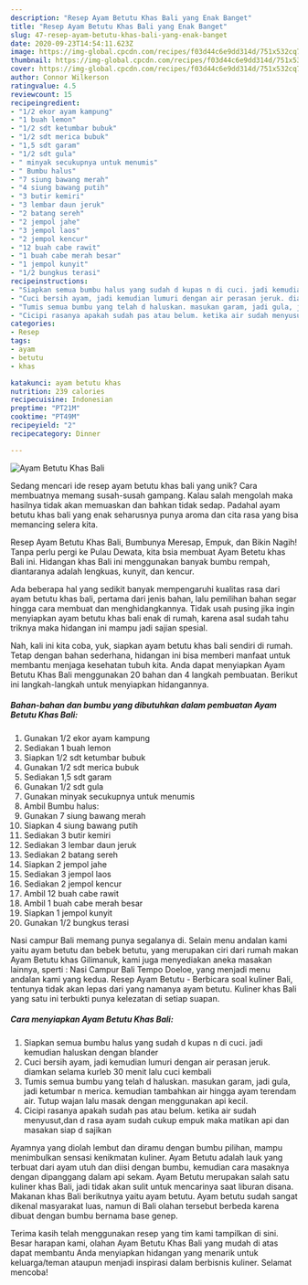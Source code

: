 ```yaml
---
description: "Resep Ayam Betutu Khas Bali yang Enak Banget"
title: "Resep Ayam Betutu Khas Bali yang Enak Banget"
slug: 47-resep-ayam-betutu-khas-bali-yang-enak-banget
date: 2020-09-23T14:54:11.623Z
image: https://img-global.cpcdn.com/recipes/f03d44c6e9dd314d/751x532cq70/ayam-betutu-khas-bali-foto-resep-utama.jpg
thumbnail: https://img-global.cpcdn.com/recipes/f03d44c6e9dd314d/751x532cq70/ayam-betutu-khas-bali-foto-resep-utama.jpg
cover: https://img-global.cpcdn.com/recipes/f03d44c6e9dd314d/751x532cq70/ayam-betutu-khas-bali-foto-resep-utama.jpg
author: Connor Wilkerson
ratingvalue: 4.5
reviewcount: 15
recipeingredient:
- "1/2 ekor ayam kampung"
- "1 buah lemon"
- "1/2 sdt ketumbar bubuk"
- "1/2 sdt merica bubuk"
- "1,5 sdt garam"
- "1/2 sdt gula"
- " minyak secukupnya untuk menumis"
- " Bumbu halus"
- "7 siung bawang merah"
- "4 siung bawang putih"
- "3 butir kemiri"
- "3 lembar daun jeruk"
- "2 batang sereh"
- "2 jempol jahe"
- "3 jempol laos"
- "2 jempol kencur"
- "12 buah cabe rawit"
- "1 buah cabe merah besar"
- "1 jempol kunyit"
- "1/2 bungkus terasi"
recipeinstructions:
- "Siapkan semua bumbu halus yang sudah d kupas n di cuci. jadi kemudian haluskan dengan blander"
- "Cuci bersih ayam, jadi kemudian lumuri dengan air perasan jeruk. diamkan selama kurleb 30 menit lalu cuci kembali"
- "Tumis semua bumbu yang telah d haluskan. masukan garam, jadi gula, jadi ketumbar n merica. kemudian tambahkan air hingga ayam terendam air. Tutup wajan lalu masak dengan menggunakan api kecil."
- "Cicipi rasanya apakah sudah pas atau belum. ketika air sudah menyusut,dan d rasa ayam sudah cukup empuk maka matikan api dan masakan siap d sajikan"
categories:
- Resep
tags:
- ayam
- betutu
- khas

katakunci: ayam betutu khas 
nutrition: 239 calories
recipecuisine: Indonesian
preptime: "PT21M"
cooktime: "PT49M"
recipeyield: "2"
recipecategory: Dinner

---
```



![Ayam Betutu Khas Bali](https://img-global.cpcdn.com/recipes/f03d44c6e9dd314d/751x532cq70/ayam-betutu-khas-bali-foto-resep-utama.jpg)

Sedang mencari ide resep ayam betutu khas bali yang unik? Cara membuatnya memang susah-susah gampang. Kalau salah mengolah maka hasilnya tidak akan memuaskan dan bahkan tidak sedap. Padahal ayam betutu khas bali yang enak seharusnya punya aroma dan cita rasa yang bisa memancing selera kita.

Resep Ayam Betutu Khas Bali, Bumbunya Meresap, Empuk, dan Bikin Nagih! Tanpa perlu pergi ke Pulau Dewata, kita bsia membuat Ayam Betetu khas Bali ini. Hidangan khas Bali ini menggunakan banyak bumbu rempah, diantaranya adalah lengkuas, kunyit, dan kencur.

Ada beberapa hal yang sedikit banyak mempengaruhi kualitas rasa dari ayam betutu khas bali, pertama dari jenis bahan, lalu pemilihan bahan segar hingga cara membuat dan menghidangkannya. Tidak usah pusing jika ingin menyiapkan ayam betutu khas bali enak di rumah, karena asal sudah tahu triknya maka hidangan ini mampu jadi sajian spesial.


Nah, kali ini kita coba, yuk, siapkan ayam betutu khas bali sendiri di rumah. Tetap dengan bahan sederhana, hidangan ini bisa memberi manfaat untuk membantu menjaga kesehatan tubuh kita. Anda dapat menyiapkan Ayam Betutu Khas Bali menggunakan 20 bahan dan 4 langkah pembuatan. Berikut ini langkah-langkah untuk menyiapkan hidangannya.

<!--inarticleads1-->

##### Bahan-bahan dan bumbu yang dibutuhkan dalam pembuatan Ayam Betutu Khas Bali:

1. Gunakan 1/2 ekor ayam kampung
1. Sediakan 1 buah lemon
1. Siapkan 1/2 sdt ketumbar bubuk
1. Gunakan 1/2 sdt merica bubuk
1. Sediakan 1,5 sdt garam
1. Gunakan 1/2 sdt gula
1. Gunakan  minyak secukupnya untuk menumis
1. Ambil  Bumbu halus:
1. Gunakan 7 siung bawang merah
1. Siapkan 4 siung bawang putih
1. Sediakan 3 butir kemiri
1. Sediakan 3 lembar daun jeruk
1. Sediakan 2 batang sereh
1. Siapkan 2 jempol jahe
1. Sediakan 3 jempol laos
1. Sediakan 2 jempol kencur
1. Ambil 12 buah cabe rawit
1. Ambil 1 buah cabe merah besar
1. Siapkan 1 jempol kunyit
1. Gunakan 1/2 bungkus terasi


Nasi campur Bali memang punya segalanya di. Selain menu andalan kami yaitu ayam betutu dan bebek betutu, yang merupakan ciri dari rumah makan Ayam Betutu khas Gilimanuk, kami juga menyediakan aneka masakan lainnya, sperti : Nasi Campur Bali Tempo Doeloe, yang menjadi menu andalan kami yang kedua. Resep Ayam Betutu - Berbicara soal kuliner Bali, tentunya tidak akan lepas dari yang namanya ayam betutu. Kuliner khas Bali yang satu ini terbukti punya kelezatan di setiap suapan. 

<!--inarticleads2-->

##### Cara menyiapkan Ayam Betutu Khas Bali:

1. Siapkan semua bumbu halus yang sudah d kupas n di cuci. jadi kemudian haluskan dengan blander
1. Cuci bersih ayam, jadi kemudian lumuri dengan air perasan jeruk. diamkan selama kurleb 30 menit lalu cuci kembali
1. Tumis semua bumbu yang telah d haluskan. masukan garam, jadi gula, jadi ketumbar n merica. kemudian tambahkan air hingga ayam terendam air. Tutup wajan lalu masak dengan menggunakan api kecil.
1. Cicipi rasanya apakah sudah pas atau belum. ketika air sudah menyusut,dan d rasa ayam sudah cukup empuk maka matikan api dan masakan siap d sajikan


Ayamnya yang diolah lembut dan diramu dengan bumbu pilihan, mampu menimbulkan sensasi kenikmatan kuliner. Ayam Betutu adalah lauk yang terbuat dari ayam utuh dan diisi dengan bumbu, kemudian cara masaknya dengan dipanggang dalam api sekam. Ayam Betutu merupakan salah satu kuliner khas Bali, jadi tidak akan sulit untuk mencarinya saat liburan disana. Makanan khas Bali berikutnya yaitu ayam betutu. Ayam betutu sudah sangat dikenal masyarakat luas, namun di Bali olahan tersebut berbeda karena dibuat dengan bumbu bernama base genep. 

Terima kasih telah menggunakan resep yang tim kami tampilkan di sini. Besar harapan kami, olahan Ayam Betutu Khas Bali yang mudah di atas dapat membantu Anda menyiapkan hidangan yang menarik untuk keluarga/teman ataupun menjadi inspirasi dalam berbisnis kuliner. Selamat mencoba!
